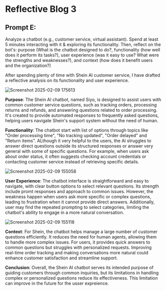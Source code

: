 # Reflective Blog 3

## Prompt E: 

Analyze a chatbot (e.g., customer service, virtual assistant). Spend at least 5 minutes interacting with it & exploring its functionality. Then, reflect on the bot's: purpose (What is the chatbot designed to do?, functionality (how well does it perform its tasks?), user experience (was it easy to use? What were the strengths and weaknesses?), and context (how does it benefit users and the organization?)

After spending plenty of time with Shein AI customer service, I have drafted a reflective analysis on its functionality and user experience.

![Screenshot 2025-02-09 175613](https://github.com/user-attachments/assets/5803b772-1e45-4788-a29f-ef2b445e89de)


**Purpose**: The Shein AI chatbot, named Siyo, is designed to assist users with common customer service questions, such as tracking orders, processing returns and refunds, and answering questions related to order processing. It's created to provide automated responses to frequently asked questions, helping users navigate Shein's support system without the need of human. 

**Functionality**: The chatbot start with list of options through topics like "Order processing time", "No tracking updated", "Order delayed" and "Return items". ALthough it very helpful to the users, the AI struggles to answer direct questions outside its structured responses or answer very general with some of specific questions. For example, when users ask about order status, it often suggests checking account credentials or contacting customer service instead of retrieving specific details.

![Screenshot 2025-02-09 155058](https://github.com/user-attachments/assets/f3a1e66f-ed76-4814-bfba-c822f45c4277)


**User Experience**: The chatbot interface is straightforward and easy to navigate, with clear button options to select relevant questions. Its strength include promt responses and approach to common issues. However, the weakness happen when users ask more specific or complex questions, leading to frustration when it cannot provide direct answers. Additionally, user may find the repeated prompting to select categories, limiting the chatbot's ability to engage in a more natural conversation.

![Screenshot 2025-02-09 155118](https://github.com/user-attachments/assets/679e5e8a-c60e-4f55-a6a3-4cd8f50404b8)

**Context**: For Shein, the chatbot helps manage a large number of customer questions efficiently. It reduces the need for human agents, allowing them to handle more complex issues. For users, it provides quick answers to common questions but struggles with personalized requests. Improving real-time order tracking and making conversations more natural could enhance customer satisfaction and streamline support.

**Conclusion**: Overall, the Shein AI chatbot serves its intended purpose of guiding customers through common inquiries, but its limitations in handling complex or personalized questions reduce its effectiveness. This limitation can improve in the future for the usser expreience.
